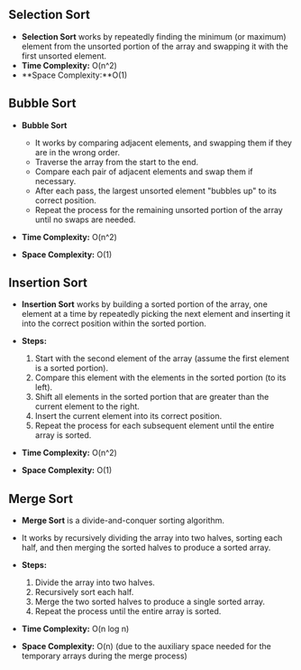 ## Selection Sort

- **Selection Sort** works by repeatedly finding the minimum (or maximum) element from the unsorted portion of the array and swapping it with the first unsorted element.
- **Time Complexity:** O(n^2)
- **Space Complexity:**O(1)

## Bubble Sort

- **Bubble Sort**

  - It works by comparing adjacent elements, and swapping them if they are in the wrong order.
  - Traverse the array from the start to the end.
  - Compare each pair of adjacent elements and swap them if necessary.
  - After each pass, the largest unsorted element "bubbles up" to its correct position.
  - Repeat the process for the remaining unsorted portion of the array until no swaps are needed.

- **Time Complexity:** O(n^2)
- **Space Complexity:** O(1)

## Insertion Sort

- **Insertion Sort** works by building a sorted portion of the array, one element at a time by repeatedly picking the next element and inserting it into the correct position within the sorted portion.

- **Steps:**

  1. Start with the second element of the array (assume the first element is a sorted portion).
  2. Compare this element with the elements in the sorted portion (to its left).
  3. Shift all elements in the sorted portion that are greater than the current element to the right.
  4. Insert the current element into its correct position.
  5. Repeat the process for each subsequent element until the entire array is sorted.

- **Time Complexity:** O(n^2)
- **Space Complexity:** O(1)

## Merge Sort

- **Merge Sort** is a divide-and-conquer sorting algorithm.
- It works by recursively dividing the array into two halves, sorting each half, and then merging the sorted halves to produce a sorted array.

- **Steps:**

  1. Divide the array into two halves.
  2. Recursively sort each half.
  3. Merge the two sorted halves to produce a single sorted array.
  4. Repeat the process until the entire array is sorted.

- **Time Complexity:** O(n log n)
- **Space Complexity:** O(n) (due to the auxiliary space needed for the temporary arrays during the merge process)
